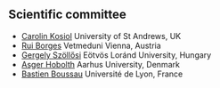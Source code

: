 ## Scientific committee

* [Carolin Kosiol](https://risweb.st-andrews.ac.uk/portal/en/persons/carolin-kosiol(c9f40ab1-9f6d-4739-b827-f572db24bbd5).html) University of St Andrews, UK
* [Rui Borges](https://www.researchgate.net/profile/Rui_Borges4) Vetmeduni Vienna, Austria
* [Gergely Szöllősi](http://ssolo.web.elte.hu/) Eötvös Loránd University, Hungary
* [Asger Hobolth](https://pure.au.dk/portal/en/persons/asger-hobolth(8d387f4e-86e9-4405-a50d-1e5a6efd97d8).html) Aarhus University, Denmark
* [Bastien Boussau](https://lbbe.univ-lyon1.fr/-Boussau-Bastien-.html?lang=fr) Université de Lyon, France
